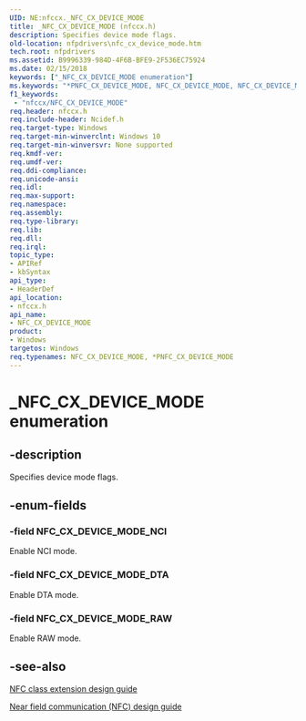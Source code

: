 ```yaml
---
UID: NE:nfccx._NFC_CX_DEVICE_MODE
title: _NFC_CX_DEVICE_MODE (nfccx.h)
description: Specifies device mode flags.
old-location: nfpdrivers\nfc_cx_device_mode.htm
tech.root: nfpdrivers
ms.assetid: B9996339-984D-4F6B-BFE9-2F536EC75924
ms.date: 02/15/2018
keywords: ["_NFC_CX_DEVICE_MODE enumeration"]
ms.keywords: "*PNFC_CX_DEVICE_MODE, NFC_CX_DEVICE_MODE, NFC_CX_DEVICE_MODE enumeration [Near-Field Proximity Drivers], NFC_CX_DEVICE_MODE_DTA, NFC_CX_DEVICE_MODE_NCI, NFC_CX_DEVICE_MODE_RAW, _NFC_CX_DEVICE_MODE, nfccx/NFC_CX_DEVICE_MODE, nfccx/NFC_CX_DEVICE_MODE_DTA, nfccx/NFC_CX_DEVICE_MODE_NCI, nfccx/NFC_CX_DEVICE_MODE_RAW, nfpdrivers.nfc_cx_device_mode"
f1_keywords:
 - "nfccx/NFC_CX_DEVICE_MODE"
req.header: nfccx.h
req.include-header: Ncidef.h
req.target-type: Windows
req.target-min-winverclnt: Windows 10
req.target-min-winversvr: None supported
req.kmdf-ver: 
req.umdf-ver: 
req.ddi-compliance: 
req.unicode-ansi: 
req.idl: 
req.max-support: 
req.namespace: 
req.assembly: 
req.type-library: 
req.lib: 
req.dll: 
req.irql: 
topic_type:
- APIRef
- kbSyntax
api_type:
- HeaderDef
api_location:
- nfccx.h
api_name:
- NFC_CX_DEVICE_MODE
product:
- Windows
targetos: Windows
req.typenames: NFC_CX_DEVICE_MODE, *PNFC_CX_DEVICE_MODE
---
```


# _NFC_CX_DEVICE_MODE enumeration


## -description


Specifies device mode flags.


## -enum-fields




### -field NFC_CX_DEVICE_MODE_NCI

Enable NCI mode.


### -field NFC_CX_DEVICE_MODE_DTA

Enable DTA mode.


### -field NFC_CX_DEVICE_MODE_RAW

Enable RAW mode.


## -see-also




<a href="https://docs.microsoft.com/windows-hardware/drivers/nfc/nfc-class-extension-">NFC class extension design guide</a>



<a href="https://go.microsoft.com/fwlink/p/?LinkID=785320">Near field communication (NFC) design guide</a>
 

 


